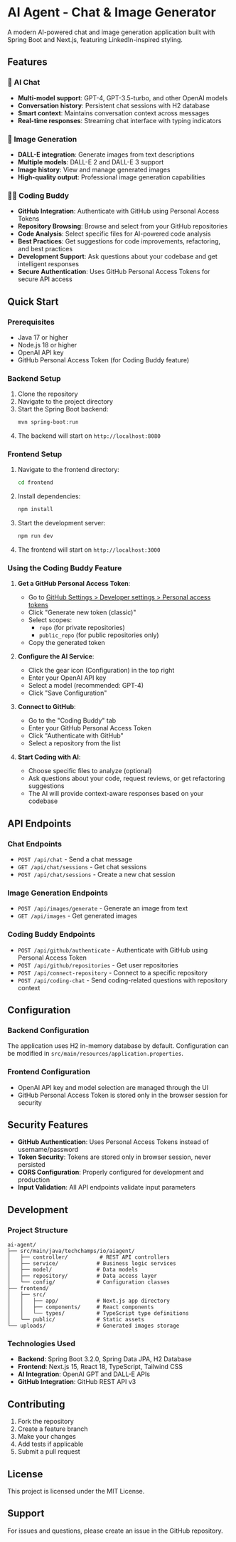 # AI Agent - Chat & Image Generator

A modern AI-powered chat and image generation application built with Spring Boot and Next.js, featuring LinkedIn-inspired styling.

## Features

### 🤖 AI Chat
- **Multi-model support**: GPT-4, GPT-3.5-turbo, and other OpenAI models
- **Conversation history**: Persistent chat sessions with H2 database
- **Smart context**: Maintains conversation context across messages
- **Real-time responses**: Streaming chat interface with typing indicators

### 🎨 Image Generation
- **DALL-E integration**: Generate images from text descriptions
- **Multiple models**: DALL-E 2 and DALL-E 3 support
- **Image history**: View and manage generated images
- **High-quality output**: Professional image generation capabilities

### 👨‍💻 Coding Buddy
- **GitHub Integration**: Authenticate with GitHub using Personal Access Tokens
- **Repository Browsing**: Browse and select from your GitHub repositories
- **Code Analysis**: Select specific files for AI-powered code analysis
- **Best Practices**: Get suggestions for code improvements, refactoring, and best practices
- **Development Support**: Ask questions about your codebase and get intelligent responses
- **Secure Authentication**: Uses GitHub Personal Access Tokens for secure API access

## Quick Start

### Prerequisites
- Java 17 or higher
- Node.js 18 or higher
- OpenAI API key
- GitHub Personal Access Token (for Coding Buddy feature)

### Backend Setup
1. Clone the repository
2. Navigate to the project directory
3. Start the Spring Boot backend:
   ```bash
   mvn spring-boot:run
   ```
4. The backend will start on `http://localhost:8080`

### Frontend Setup
1. Navigate to the frontend directory:
   ```bash
   cd frontend
   ```
2. Install dependencies:
   ```bash
   npm install
   ```
3. Start the development server:
   ```bash
   npm run dev
   ```
4. The frontend will start on `http://localhost:3000`

### Using the Coding Buddy Feature

1. **Get a GitHub Personal Access Token**:
   - Go to [GitHub Settings > Developer settings > Personal access tokens](https://github.com/settings/tokens)
   - Click "Generate new token (classic)"
   - Select scopes:
     - `repo` (for private repositories)
     - `public_repo` (for public repositories only)
   - Copy the generated token

2. **Configure the AI Service**:
   - Click the gear icon (Configuration) in the top right
   - Enter your OpenAI API key
   - Select a model (recommended: GPT-4)
   - Click "Save Configuration"

3. **Connect to GitHub**:
   - Go to the "Coding Buddy" tab
   - Enter your GitHub Personal Access Token
   - Click "Authenticate with GitHub"
   - Select a repository from the list

4. **Start Coding with AI**:
   - Choose specific files to analyze (optional)
   - Ask questions about your code, request reviews, or get refactoring suggestions
   - The AI will provide context-aware responses based on your codebase

## API Endpoints

### Chat Endpoints
- `POST /api/chat` - Send a chat message
- `GET /api/chat/sessions` - Get chat sessions
- `POST /api/chat/sessions` - Create a new chat session

### Image Generation Endpoints
- `POST /api/images/generate` - Generate an image from text
- `GET /api/images` - Get generated images

### Coding Buddy Endpoints
- `POST /api/github/authenticate` - Authenticate with GitHub using Personal Access Token
- `POST /api/github/repositories` - Get user repositories
- `POST /api/connect-repository` - Connect to a specific repository
- `POST /api/coding-chat` - Send coding-related questions with repository context

## Configuration

### Backend Configuration
The application uses H2 in-memory database by default. Configuration can be modified in `src/main/resources/application.properties`.

### Frontend Configuration
- OpenAI API key and model selection are managed through the UI
- GitHub Personal Access Token is stored only in the browser session for security

## Security Features

- **GitHub Authentication**: Uses Personal Access Tokens instead of username/password
- **Token Security**: Tokens are stored only in browser session, never persisted
- **CORS Configuration**: Properly configured for development and production
- **Input Validation**: All API endpoints validate input parameters

## Development

### Project Structure
```
ai-agent/
├── src/main/java/techchamps/io/aiagent/
│   ├── controller/          # REST API controllers
│   ├── service/            # Business logic services
│   ├── model/              # Data models
│   ├── repository/         # Data access layer
│   └── config/             # Configuration classes
├── frontend/
│   ├── src/
│   │   ├── app/            # Next.js app directory
│   │   ├── components/     # React components
│   │   └── types/          # TypeScript type definitions
│   └── public/             # Static assets
└── uploads/                # Generated images storage
```

### Technologies Used
- **Backend**: Spring Boot 3.2.0, Spring Data JPA, H2 Database
- **Frontend**: Next.js 15, React 18, TypeScript, Tailwind CSS
- **AI Integration**: OpenAI GPT and DALL-E APIs
- **GitHub Integration**: GitHub REST API v3

## Contributing

1. Fork the repository
2. Create a feature branch
3. Make your changes
4. Add tests if applicable
5. Submit a pull request

## License

This project is licensed under the MIT License.

## Support

For issues and questions, please create an issue in the GitHub repository. 
